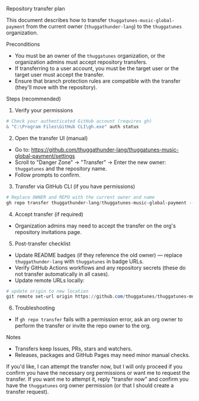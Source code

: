 Repository transfer plan

This document describes how to transfer `thuggatunes-music-global-payment` from the current owner (`thuggathunder-lang`) to the `thuggatunes` organization.

Preconditions

- You must be an owner of the `thuggatunes` organization, or the organization admins must accept repository transfers.
- If transferring to a user account, you must be the target user or the target user must accept the transfer.
- Ensure that branch protection rules are compatible with the transfer (they'll move with the repository).

Steps (recommended)

1. Verify your permissions

```powershell
# Check your authenticated GitHub account (requires gh)
& "C:\Program Files\GitHub CLI\gh.exe" auth status
```

2. Open the transfer UI (manual)

- Go to: https://github.com/thuggathunder-lang/thuggatunes-music-global-payment/settings
- Scroll to "Danger Zone" -> "Transfer" -> Enter the new owner: `thuggatunes` and the repository name.
- Follow prompts to confirm.

3. Transfer via GitHub CLI (if you have permissions)

```powershell
# Replace OWNER and REPO with the current owner and name
gh repo transfer thuggathunder-lang/thuggatunes-music-global-payment --new-owner thuggatunes
```

4. Accept transfer (if required)

- Organization admins may need to accept the transfer on the org's repository invitations page.

5. Post-transfer checklist

- Update README badges (if they reference the old owner) — replace `thuggathunder-lang` with `thuggatunes` in badge URLs.
- Verify GitHub Actions workflows and any repository secrets (these do not transfer automatically in all cases).
- Update remote URLs locally:

```powershell
# update origin to new location
git remote set-url origin https://github.com/thuggatunes/thuggatunes-music-global-payment.git
```

6. Troubleshooting

- If `gh repo transfer` fails with a permission error, ask an org owner to perform the transfer or invite the repo owner to the org.

Notes

- Transfers keep Issues, PRs, stars and watchers.
- Releases, packages and GitHub Pages may need minor manual checks.

If you'd like, I can attempt the transfer now, but I will only proceed if you confirm you have the necessary org permissions or want me to request the transfer. If you want me to attempt it, reply "transfer now" and confirm you have the `thuggatunes` org owner permission (or that I should create a transfer request).